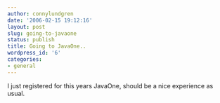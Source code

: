 ```yaml
---
author: connylundgren
date: '2006-02-15 19:12:16'
layout: post
slug: going-to-javaone
status: publish
title: Going to JavaOne..
wordpress_id: '6'
categories:
- general
---
```


I just registered for this years JavaOne, should be a nice experience as
usual.

